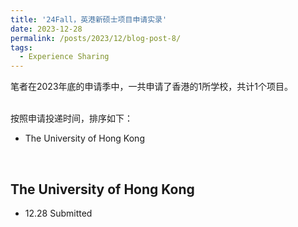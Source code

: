 ```yaml
---
title: '24Fall，英港新硕士项目申请实录'
date: 2023-12-28
permalink: /posts/2023/12/blog-post-8/
tags:
  - Experience Sharing
---
```


笔者在2023年底的申请季中，一共申请了香港的1所学校，共计1个项目。


<br>按照申请投递时间，排序如下：

- The University of Hong Kong 

<br>


## The University of Hong Kong

- 12.28 Submitted

